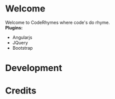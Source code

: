 Welcome
================
<p style="margin:0">Welcome to CodeRhymes where code's do rhyme.</p>
<p style="margin:0"><b>Plugins:</b></p>
<ul>
  <li>Angularjs</li>
  <li>JQuery</li>
  <li>Bootstrap</li>
</ul>

Development
================

Credits
================